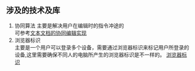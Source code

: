 ## 涉及的技术及库

1. 协同算法
   主要是解决用户在编辑时的指令冲途的  
   可参考[文本文档的协同编辑实现](https://zhuanlan.zhihu.com/p/48229762)
 2. 浏览器标识  
    主要是一个用户可以登录多个设备，需要通过浏览器标识来标记用户所登录的设备,这里需要确保不同人的电脑所产生的浏览器标识是不一样的。
    [浏览器标识](https://github.com/fingerprintjs/fingerprintjs)